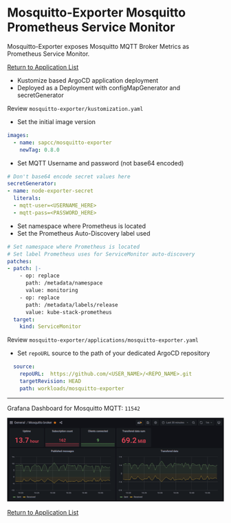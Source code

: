 # Mosquitto-Exporter Mosquitto Prometheus Service Monitor

Mosquitto-Exporter exposes Mosquitto MQTT Broker Metrics as Prometheus Service Monitor.

[Return to Application List](../README.md)

* Kustomize based ArgoCD application deployment
* Deployed as a Deployment with configMapGenerator and secretGenerator

Review `mosquitto-exporter/kustomization.yaml`

* Set the initial image version

```yaml
images:
  - name: sapcc/mosquitto-exporter
    newTag: 0.8.0
```

* Set MQTT Username and password (not base64 encoded)

```yaml
# Don't base64 encode secret values here
secretGenerator:
- name: node-exporter-secret
  literals:
  - mqtt-user=<USERNAME_HERE>
  - mqtt-pass=<PASSWORD_HERE>

```

* Set namespace where Prometheus is located
* Set the Prometheus Auto-Discovery label used

```yaml
# Set namespace where Prometheus is located
# Set label Prometheus uses for ServiceMonitor auto-discovery
patches:
- patch: |-
    - op: replace
      path: /metadata/namespace
      value: monitoring
    - op: replace
      path: /metadata/labels/release
      value: kube-stack-prometheus
  target:
    kind: ServiceMonitor
```

Review `mosquitto-exporter/applications/mosquitto-exporter.yaml`

* Set `repoURL` source to the path of your dedicated ArgoCD repository

```yaml
  source:
    repoURL:  https://github.com/<USER_NAME>/<REPO_NAME>.git
    targetRevision: HEAD
    path: workloads/mosquitto-exporter
```

---

Grafana Dashboard for Mosquitto MQTT: `11542`

![Grafana Dashboard using exporter](grafana_dashboard_11542.png)

[Return to Application List](../README.md)
